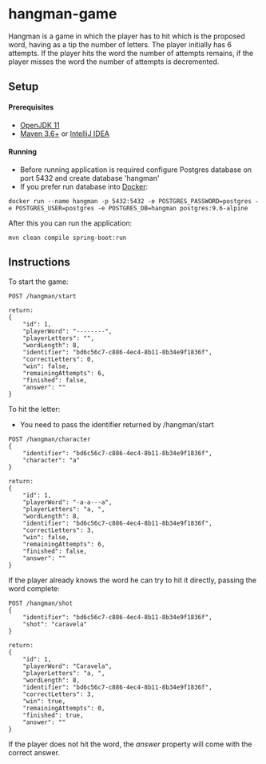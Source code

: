 # hangman-game
Hangman is a game in which the player has to hit which is the proposed word, having as a tip the number of letters. The player initially has 6 attempts. If the player hits the word the number of attempts remains, if the player misses the word the number of attempts is decremented.

## Setup

#### Prerequisites
- [OpenJDK 11](http://jdk.java.net/11/)
- [Maven 3.6+](https://maven.apache.org/install.html) or [IntelliJ IDEA](https://www.jetbrains.com/help/idea/install-and-set-up-product.html)

#### Running

- Before running application is required configure Postgres database on port 5432 and create database 'hangman'
- If you prefer run database into [Docker](https://docs.docker.com/install/linux/docker-ee/ubuntu/):
```
docker run --name hangman -p 5432:5432 -e POSTGRES_PASSWORD=postgres -e POSTGRES_USER=postgres -e POSTGRES_DB=hangman postgres:9.6-alpine
```
After this you can run the application:
```
mvn clean compile spring-boot:run
```


## Instructions

To start the game:
```
POST /hangman/start

return:
{
    "id": 1,
    "playerWord": "--------",
    "playerLetters": "",
    "wordLength": 8,
    "identifier": "bd6c56c7-c886-4ec4-8b11-8b34e9f1836f",
    "correctLetters": 0,
    "win": false,
    "remainingAttempts": 6,
    "finished": false,
    "answer": ""
}
```

To hit the letter:
- You need to pass the identifier returned by /hangman/start
```
POST /hangman/character
{
	"identifier": "bd6c56c7-c886-4ec4-8b11-8b34e9f1836f",
	"character": "a"
}

return:
{
    "id": 1,
    "playerWord": "-a-a---a",
    "playerLetters": "a, ",
    "wordLength": 8,
    "identifier": "bd6c56c7-c886-4ec4-8b11-8b34e9f1836f",
    "correctLetters": 3,
    "win": false,
    "remainingAttempts": 6,
    "finished": false,
    "answer": ""
}
```

If the player already knows the word he can try to hit it directly, passing the word complete:

```
POST /hangman/shot
{
	"identifier": "bd6c56c7-c886-4ec4-8b11-8b34e9f1836f",
	"shot": "caravela"
}

return:
{
    "id": 1,
    "playerWord": "Caravela",
    "playerLetters": "a, ",
    "wordLength": 8,
    "identifier": "bd6c56c7-c886-4ec4-8b11-8b34e9f1836f",
    "correctLetters": 3,
    "win": true,
    "remainingAttempts": 0,
    "finished": true,
    "answer": ""
}
```

If the player does not hit the word, the *answer* property will come with the correct answer.